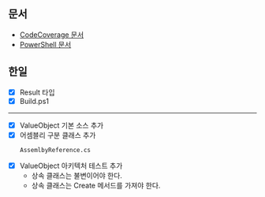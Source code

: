## 문서
- [CodeCoverage 문서](./CodeCoverage.md)
- [PowerShell 문서](./PowerShell.md)

## 한일
- [x] Result 타입
- [x] Build.ps1
---
- [x] ValueObject 기본 소스 추가
- [x] 어셈블리 구분 클래스 추가
  ```
  AssemlbyReference.cs
  ```
- [x] ValueObject 아키텍처 테스트 추가
  - 상속 클래스는 불변이어야 한다.
  - 상속 클래스는 Create 메서드를 가져야 한다.


